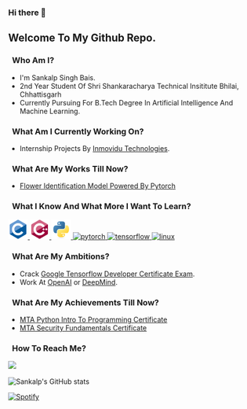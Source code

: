 ### Hi there 👋
## Welcome To My Github Repo.

### &nbsp; Who Am I?
- I'm Sankalp Singh Bais.
- 2nd Year Student Of Shri Shankaracharya Technical Insititute Bhilai, Chhattisgarh
- Currently Pursuing For B.Tech Degree In Artificial Intelligence And Machine Learning.

### &nbsp; What Am I Currently Working On?
- Internship Projects By [Inmovidu Technologies](http://www.inmovidutech.com/).

### &nbsp; What Are My Works Till Now?
- [Flower Identification Model Powered By Pytorch](https://github.com/bash-sanka1p/a_i_projects/tree/main/Inmovidu_major_Project_AI_Feb_2021)

### &nbsp; What I Know And What More I Want To Learn?

<p align="left"> <a href="https://www.w3schools.in/c-tutorial/" target="_blank" rel="noreferrer"><img src="https://github.com/devicons/devicon/blob/2ae2a900d2f041da66e950e4d48052658d850630/icons/c/c-original.svg" alt="c" width="40" height="40"/> </a> <a href="https://www.w3schools.com/cpp/" target="_blank" rel="noreferrer"> <img src="https://raw.githubusercontent.com/devicons/devicon/master/icons/cplusplus/cplusplus-original.svg" alt="cplusplus" width="40" height="40"/> </a> <a href="https://www.python.org" target="_blank" rel="noreferrer"> <img src="https://raw.githubusercontent.com/devicons/devicon/master/icons/python/python-original.svg" alt="python" width="40" height="40"/> </a> <a href="https://pytorch.org/" target="_blank" rel="noreferrer"> <img src="https://www.vectorlogo.zone/logos/pytorch/pytorch-icon.svg" alt="pytorch" width="40" height="40"/> </a><a href="https://www.tensorflow.org" target="_blank" rel="noreferrer"> <img src="https://www.vectorlogo.zone/logos/tensorflow/tensorflow-icon.svg" alt="tensorflow" width="40" height="40"/> </a> <a href="https://www.linux.org/" target="_blank" rel="noreferrer"> <img src="https://www.vectorlogo.zone/logos/linux/linux-icon.svg" alt="linux" width="40" height="40"/> </a> </p>

### &nbsp; What Are My Ambitions?
- Crack [Google Tensorflow Developer Certificate Exam](https://www.tensorflow.org/certificate).
- Work At [OpenAI](https://openai.com/) or [DeepMind](https://deepmind.com/).

### &nbsp; What Are My Achievements Till Now?
- [MTA Python Intro To Programming Certificate](https://docs.microsoft.com/en-us/learn/certifications/mta-introduction-to-programming-using-python/)
- [MTA Security Fundamentals Certificate](https://docs.microsoft.com/en-us/learn/certifications/exams/98-367)

### &nbsp; How To Reach Me?
[![](https://img.shields.io/badge/mailme-chiku.bais11022002%40gmail.com%20-lightgrey)](chiku.bais11022002@gmail.com)


![Sankalp's GitHub stats](https://github-readme-stats.vercel.app/api?username=bash-sanka1p&show_icons=true&theme=tokyonight)

[![Spotify](https://github-readme-remake.vercel.app/api/spotify)](https://open.spotify.com/user/igv7ei658z80src5vs2ac0zfo)





<!--
**bash-sanka1p/bash-sanka1p** is a ✨ _special_ ✨ repository because its `README.md` (this file) appears on your GitHub profile.

Here are some ideas to get you started:

- 🔭 I’m currently working on ...
- 🌱 I’m currently learning ...
- 👯 I’m looking to collaborate on ...
- 🤔 I’m looking for help with ...
- 💬 Ask me about ...
- 📫 How to reach me: ...
- 😄 Pronouns: ...
- ⚡ Fun fact: ...
-->

